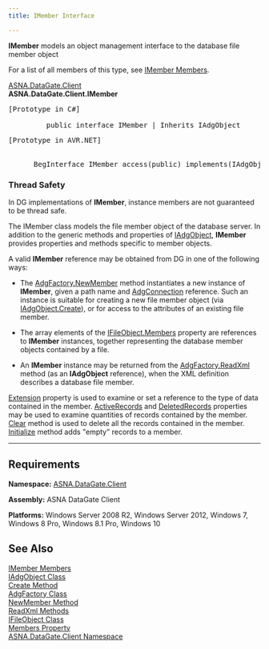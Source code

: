 ```yaml
---
title: IMember Interface

---
```


**IMember** models an object management interface to the				database file member object 

For a list of all members of this type, see <a href="dcsIMemberMembers.htm">IMember 
					Members</a>.

<a href="dcsDataGateClientNamespace.htm">ASNA.DataGate.Client</a>
        <br />
<strong>ASNA.DataGate.Client.<span>IMember</span></strong>

<pre class="prettyprint">[Prototype in C#]<br /><span>
         public interface IMember | Inherits IAdgObject</span></pre>

<pre class="prettyprint">[Prototype in AVR.NET]<br />
            
      BegInterface IMember access(public) implements(IAdgObject)</span></pre>

### Thread Safety

In DG implementations of <strong>IMember</strong>, instance members are not guaranteed to be thread safe.

The IMember class models the file member object of the database server. In addition to the generic methods and properties of [IAdgObject](dcsIAdgObjectClass.htm), **IMember** provides properties and methods specific to member objects.

A valid **IMember** reference may be obtained from DG in one of the following ways:

*   The [AdgFactory.NewMember](dcsAdgFactoryClassNewMemberMethod.htm) method instantiates a new instance of **IMember**, given a path name and [AdgConnection](dcsAdgConnectionClass.htm) reference. Such an instance is suitable for creating a new file member object (via [IAdgObject.Create](dcsIAdgObjectClassCreateMethod.htm)), or for access to the attributes of an existing file member.
    
*   The array elements of the [IFileObject.Members](dcsIFileObjectClassMembersProperty.htm) property are references to **IMember** instances, together representing the database member objects contained by a file.
    
*   An **IMember** instance may be returned from the [AdgFactory.ReadXml](dcsAdgFactoryClassReadXmlMethods.htm) method (as an **IAdgObject** reference), when the XML definition describes a database file member.

[Extension](dcsIMemberClassExtensionProperty.htm) property is used to examine or set a reference to the type of data contained in the member. [ActiveRecords](dcsIMemberClassActiveRecordsProperty.htm) and [DeletedRecords](dcsIMemberClassDeletedRecordsProperty.htm) properties may be used to examine quantities of records contained by the member. [Clear](dcsIMemberClassClearMethod.htm) method is used to delete all the records contained in the member. [Initialize](dcsIMemberClassInitializeMethod.htm) method adds "empty" records to a member.

------------------------------------

## Requirements

**Namespace:** [ASNA.DataGate.Client](dcsDataGateClientNamespace.htm)

**Assembly:** ASNA DataGate Client

**Platforms:** Windows Server 2008 R2, Windows Server 2012, Windows 7, Windows 8 Pro, Windows 8.1 Pro, Windows 10

## See Also

[IMember Members](dcsIMemberMembers.htm)  
[IAdgObject Class](dcsIAdgObjectClass.htm)  
[Create Method](dcsIAdgObjectClassCreateMethod.htm)  
[AdgFactory Class](dcsAdgFactoryClass.htm)  
[NewMember Method](dcsAdgFactoryClassNewMemberMethod.htm)  
[ReadXml Methods](dcsAdgFactoryClassReadXmlMethods.htm)  
[IFileObject Class](dcsIFileObjectClass.htm)  
[Members Property](dcsIFileObjectClassMembersProperty.htm)  
[ASNA.DataGate.Client Namespace](dcsDataGateClientNamespace.htm)

